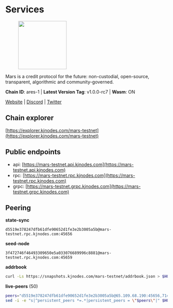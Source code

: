 # Services

<figure><img src="https://raw.githubusercontent.com/kj89/testnet_manuals/main/pingpub/logos/mars.png" width="150" alt=""><figcaption></figcaption></figure>

Mars is a credit protocol for the future: non-custodial,  open-source, transparent, algorithmic and community-governed.

**Chain ID**: ares-1 | **Latest Version Tag**: v1.0.0-rc7 | **Wasm**: ON

[Website](https://marsprotocol.io) | [Discord](https://discord.gg/marsprotocol) | [Twitter](https://twitter.com/mars_protocol)




## Chain explorer
[https://explorer.kjnodes.com/mars-testnet](https://explorer.kjnodes.com/mars-testnet)

## Public endpoints

* api: [https://mars-testnet.api.kjnodes.com](https://mars-testnet.api.kjnodes.com)
* rpc: [https://mars-testnet.rpc.kjnodes.com](https://mars-testnet.rpc.kjnodes.com)
* grpc: [https://mars-testnet.grpc.kjnodes.com](https://mars-testnet.grpc.kjnodes.com)

## Peering

**state-sync**

```text
d5519e378247dfb61dfe90652d1fe3e2b3005a5b@mars-testnet.rpc.kjnodes.com:45656
```

**seed-node**

```text
3f472746f46493309650e5a033076689996c8881@mars-testnet.rpc.kjnodes.com:45659
```

**addrbook**
```bash
curl -Ls https://snapshots.kjnodes.com/mars-testnet/addrbook.json > $HOME/.mars/config/addrbook.json
```

**live-peers** (50)
```bash
peers="d5519e378247dfb61dfe90652d1fe3e2b3005a5b@65.109.68.190:45656,714dfd0efb57197bbcf96b1f8ce9c2cdafd84b72@185.245.183.172:39656,9c55f0518b9cb5c4000a7229707f00b787003757@192.99.14.194:26656,23a974706067275d6d293d14835a29bff2fd91b6@157.245.210.206:20656,14ba3b19424301a6bb58c27663a0323a81866d5d@134.122.82.186:26656,e5577ecbf793ce92ce5993c4841a340a4c9db64b@65.108.204.119:46656,7c7f52bf26d5ec2dcc9e016c0f521e0b2fe77fcd@95.214.55.25:26656,f1bc9d703500d54fdc2802552d2e31449028dea7@148.251.53.202:26656,290e22257e8a0648913fa6add07f48370d4f613d@65.109.92.235:11046,7342199e80976b052d8506cc5a56d1f9a1cbb486@65.21.89.54:26653,cebe0a3be105df1c5682bfcb9692b43bed8b4378@178.208.252.54:28656,a4ca75792b6802bbe23f409166f29defc8f11b42@159.89.205.107:20656,09203a69a212cba7516c9928800fb7de4dc7b52b@159.69.138.47:33656,3f83067376eec1d4f97a585b76266cc5b951d02d@144.76.90.130:33656,f487ab9ef00212a6e0763ab10e64658e1f14a1fc@38.242.235.176:46656,931d82351a5b96a1e9838008636b98c6e6b530bc@65.108.225.158:18556,b0b0ae6d6ff4ca64de8281371f729796ac4ec5f6@23.88.70.109:33656,0f5368092336830876cd9cc2219a6663c4e56b07@95.216.7.169:36656,5c2a752c9b1952dbed075c56c600c3a79b58c395@178.211.139.77:27056,2fb0eb08adb9ea1f7965efb65974948e8c234fef@116.202.165.116:33656,172183fe644285dbdf3469c6b802a1a7b9bd976b@142.132.205.70:26756,70b4e6ad0c9c3a125acdec4ca47ac148c7e6f552@3.7.14.82:26656,7c328b29cb47d911b7e7234638d9e8a4af10e7ba@38.146.3.198:18556,0a589d1ce953bb7acaaf5aa9002dfac36fc42649@199.175.98.136:26656,465b47a9e3e26b385303791bc3c992f42b77393d@65.109.171.155:26656,4b66ccb20f36e46b980b54f7cd96ee8c4b603a90@65.108.72.233:12656,9feb8bf7075da9c767fc7e5ecccc32fd719a6a7a@194.163.159.163:20656,9cbfc4ce6f6825e31f4fa517bbe853bd98449c7b@37.187.78.201:45656,4d0a74f60c0f264e66de823dfbadf0d5ea28b93c@148.251.47.69:33656,a446002f40b926db596deb7bae9ed3fe04af1c2e@65.108.206.215:17656,140249a417f4fc3e0c94726bbb4a58d2beaf3ebc@65.108.75.107:29656,869a21095b5cc387c6073785c76fba356a861710@95.217.232.137:26656,f0553f0d589675d7fa43fd484eb3d0f426129e8d@199.175.98.115:26656,9738dba326613b2514c0a658d884ae651d08b28e@144.91.70.120:34656,7f7224da28d362569664faa0430d980982d232a5@144.126.128.215:20656,e4662fe7ec1a724063fa10654da1581a722dba0b@138.2.95.245:20656,7622df036396ec9dd6dae00f6b00c2e05be99cc1@168.119.165.65:26656,2f626cb709818afae893a8238946cd176748c622@170.64.188.161:20656,643e745c800b97fb28565f7c077c8c67375dd9c7@65.108.244.233:26656,fe8d614aa5899a97c11d0601ef50c3e7ce17d57b@65.108.233.109:18556,18632bb94974e2038bd8a9345b05b3b45ae319eb@62.171.157.1:46656,d2e3c13b830a7653498553f7423d81607093f7be@147.182.242.103:20656,a63b245eb2389733854730bb1664b7b7fba64015@35.247.83.240:20656,8f50c04195cc82d0da34e33cfeb0daa694b14479@65.108.105.48:18556,42d86e816afed0cb7d220128960e9b8e3da0aa43@118.68.153.166:20656,ac73f0ba9b2111a83abe35cf12b361c360ce7e24@185.219.142.32:17656,7e66c76369f149d53bb6f532ad392ea1819fd67c@194.233.68.136:20656,a841d3e526089172867a73b709fd14e1d9fb87bd@65.108.231.124:22656,c5a39b97f56d73185ceb904899c65ad8d1390364@199.175.98.135:26656,b9c1fb604f314a0b7340bdf2c44fa85ad67ed2ad@38.242.241.61:20656"
sed -i -e "s|^persistent_peers *=.*|persistent_peers = \"$peers\"|" $HOME/.mars/config/config.toml
```
